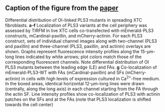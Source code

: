 ## Caption of the figure from the [paper](https://www.nature.com/articles/s41413-020-0095-2)

Differential distribution of OI-linked PLS3 mutants in spreading XTC fibroblasts. **a**–**f** Localization of PLS3 variants at the cell periphery was assessed by TIRFM in live XTC cells co-transfected with mEmerald-PLS3 constructs, mCardinal-paxillin, and mCherry-actinin. For each PLS3 construct, sets of individual channel images along with two-channel (PLS3 and paxillin) and three-channel (PLS3, paxillin, and actinin) overlays are shown. Graphs represent fluorescence intensity profiles along the 15-μm-long lines indicated by white arrows; plot colors match those of the corresponding fluorescent channels. Note differential distribution of OI PLS3 mutants between the leading edge (LE) and FAs. **g** Co-localization of mEmerald-PLS3-WT with FAs (mCardinal-paxillin) and SFs (mCherry-actinin) in cells with high levels of expression cultured in Ca<sup>2+</sup>\-free medium. In the boxed areas, identical horizontal 12-μm-long lines were drawn (centrally, along the long axis) in each channel starting from the FA through the actin SF. Line intensity profiles show co-localization of PLS3 with actinin patches on the SFs and at the FAs (note that PLS3 localization is shifted towards the cell center)